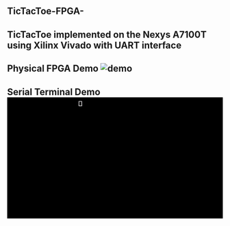 ## TicTacToe-FPGA-
## TicTacToe implemented on the Nexys A7100T using Xilinx Vivado with UART interface

## Physical FPGA Demo ![demo](https://github.com/gaonjc/TicTacToe-FPGA-/blob/main/TicTacToeDemo.gif)

## Serial Terminal Demo ![demo](https://github.com/gaonjc/TicTacToe-FPGA-/blob/main/TeraTermSerial.gif)
